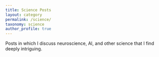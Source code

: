 ```yaml
---
title: Science Posts
layout: category
permalink: /science/
taxonomy: science
author_profile: true
---
```


Posts in which I discuss neuroscience, AI, and other science that I find deeply intriguing.